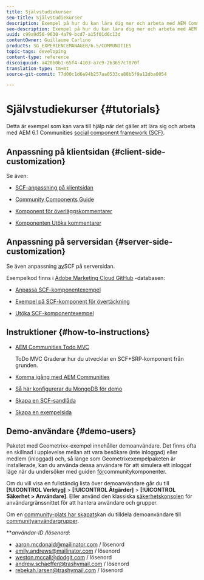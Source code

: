 ```yaml
---
title: Självstudiekurser
seo-title: Självstudiekurser
description: Exempel på hur du kan lära dig mer och arbeta med AEM Communities-ramverket för sociala komponenter (SCF)
seo-description: Exempel på hur du kan lära dig mer och arbeta med AEM Communities-ramverket för sociala komponenter (SCF)
uuid: c99a9d56-9630-4a79-bcd7-a15f01d6c13d
contentOwner: Guillaume Carlino
products: SG_EXPERIENCEMANAGER/6.5/COMMUNITIES
topic-tags: developing
content-type: reference
discoiquuid: a420b0b1-65f4-4103-a7c9-263657c7870f
translation-type: tm+mt
source-git-commit: 77d00c1d6e94b257aa0533ca88b5f9a12dba0054

---
```



# Självstudiekurser {#tutorials}

Detta är exempel som kan vara till hjälp när det gäller att lära sig och arbeta med AEM 6.1 Communities [social component framework (SCF)](scf.md).

## Anpassning på klientsidan {#client-side-customization}

Se även:

* [SCF-anpassning på klientsidan](client-customize.md)

* [Community Components Guide](components-guide.md)

* [Komponent för överläggskommentarer](overlay-comments.md)

* [Komponenten Utöka kommentarer](extend-comments.md)

## Anpassning på serversidan {#server-side-customization}

Se även anpassning [av](server-customize.md)SCF på serversidan.

Exempelkod finns i [Adobe Marketing Cloud GitHub](https://github.com/Adobe-Marketing-Cloud) -databasen:

* [Anpassa SCF-komponentexempel](https://github.com/Adobe-Marketing-Cloud/aem-scf-sample-components-customize)

* [Exempel på SCF-komponent för övertäckning](https://github.com/Adobe-Marketing-Cloud/aem-scf-sample-components-overlay)

* [Utöka SCF-komponentexempel](https://github.com/Adobe-Marketing-Cloud/aem-scf-sample-components-extension)

## Instruktioner {#how-to-instructions}

* [AEM Communities Todo MVC](https://github.com/Adobe-Marketing-Cloud/aem-communities-todomvc-sample)

   ToDo MVC Graderar hur du utvecklar en SCF+SRP-komponent från grunden.

* [Komma igång med AEM Communities](getting-started.md)

* [Så här konfigurerar du MongoDB för demo](demo-mongo.md)

* [Skapa en SCF-sandlåda](an-scf-sandbox.md)

* [Skapa en exempelsida](create-sample-page.md)

## Demo-användare {#demo-users}

Paketet med Geometrixx-exempel innehåller demoanvändare. Det finns ofta en skillnad i upplevelse mellan att vara besökare (inte inloggad) eller medlem (inloggad) och, så länge som Geometrixexempelpaketen är installerade, kan du använda dessa användare för att simulera ett inloggat läge när du undersöker med guiden [för](components-guide.md)communitykomponenter.

Om du vill visa en fullständig lista över demoanvändare går du till **[!UICONTROL Verktyg]** > **[!UICONTROL Åtgärder]** > **[!UICONTROL Säkerhet > Användare]**. Eller använd den klassiska [säkerhetskonsolen](http://localhost:4502/useradmin) för användargränssnittet för att hantera användare och grupper.

Om en [community-plats har skapats](getting-started.md)kan du tilldela demoanvändare till [communityanvändargrupper](users.md).

***användar-ID */*lösenord***:

* aaron.mcdonald@mailinator.com / lösenord
* emily.andrews@mailinator.com / lösenord
* weston.mccall@dodgit.com / lösenord
* andrew.schaeffer@trashymail.com / lösenord
* rebekah.larsen@trashymail.com / lösenord
